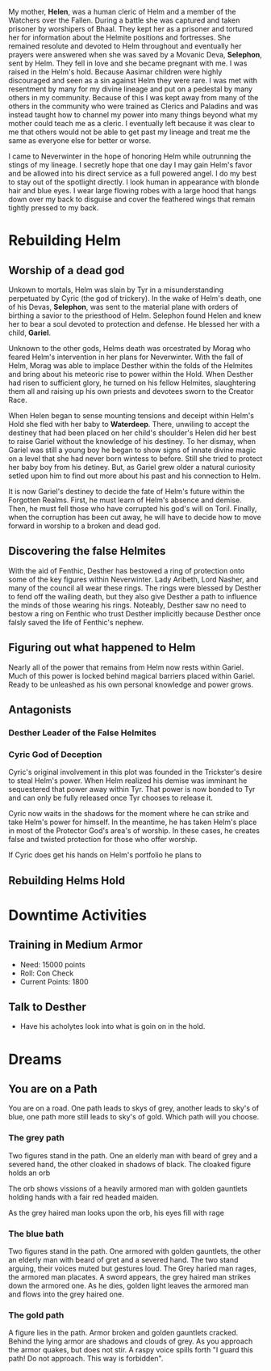 My mother, **Helen**, was a human cleric of Helm and a member of the Watchers over the Fallen. During a battle she was captured and taken prisoner by worshipers of Bhaal. They kept her as a prisoner and tortured her for information about the Helmite positions and fortresses. She remained resolute and devoted to Helm throughout and eventually her prayers were answered when she was saved by a Movanic Deva, **Selephon**, sent by Helm. They fell in love and she became pregnant with me. I was raised in the Helm's hold. Because Aasimar children were highly discouraged and seen as a sin against Helm they were rare. I was met with resentment by many for my divine lineage and put on a pedestal by many others in my community. Because of this I was kept away from many of the others in the community who were trained as Clerics and Paladins and was instead taught how to channel my power into many things beyond what my mother could teach me as a cleric. I eventually left because it was clear to me that others would not be able to get past my lineage and treat me the same as everyone else for better or worse.

I came to Neverwinter in the hope of honoring Helm while outrunning the stings of my lineage. I secretly hope that one day I may gain Helm's favor and be allowed into his direct service as a full powered angel. I do my best to stay out of the spotlight directly. I look human in appearance with blonde hair and blue eyes. I wear large flowing robes with a large hood that hangs down over my back to disguise and cover the feathered wings that remain tightly pressed to my back.

# Rebuilding Helm

## Worship of a dead god

Unkown to mortals, Helm was slain by Tyr in a misunderstanding perpetuated by Cyric (the god of trickery). In the wake of Helm's death, one of his Devas, **Selephon**, was sent to the material plane with orders of birthing a savior to the priesthood of Helm. Selephon found Helen and knew her to bear a soul devoted to protection and defense. He blessed her with a child, **Gariel**.

Unknown to the other gods, Helms death was orcestrated by Morag who feared Helm's intervention in her plans for Neverwinter. With the fall of Helm, Morag was able to implace Desther within the folds of the Helmites and bring about his meteoric rise to power within the Hold. When Desther had risen to sufficient glory, he turned on his fellow Helmites, slaughtering them all and raising up his own priests and devotees sworn to the Creator Race.

When Helen began to sense mounting tensions and deceipt within Helm's Hold she fled with her baby to **Waterdeep**. There, unwiling to accept the destiney that had been placed on her child's shoulder's Helen did her best to raise Gariel without the knowledge of his destiney. To her dismay, when Gariel was still a young boy he began to show signs of innate divine magic on a level that she had never born wintess to before. Still she tried to protect her baby boy from his detiney. But, as Gariel grew older a natural curiosity setled upon him to find out more about his past and his connection to Helm.

It is now Gariel's destiney to decide the fate of Helm's future within the Forgotten Realms. First, he must learn of Helm's absence and demise. Then, he must fell those who have corrupted his god's will on Toril. Finally, when the corruption has been cut away, he will have to decide how to move forward in worship to a broken and dead god.

## Discovering the false Helmites

With the aid of Fenthic, Desther has bestowed a ring of protection onto some of the key figures within Neverwinter. Lady Aribeth, Lord Nasher, and many of the council all wear these rings. The rings were blessed by Desther to fend off the wailing death, but they also give Desther a path to influence the minds of those wearing his rings. Noteably, Desther saw no need to bestow a ring on Fenthic who trust Desther implicitly because Desther once falsly saved the life of Fenthic's nephew.

## Figuring out what happened to Helm

Nearly all of the power that remains from Helm now rests within Gariel. Much of this power is locked behind magical barriers placed within Gariel. Ready to be unleashed as his own personal knowledge and power grows.

## Antagonists

### Desther Leader of the False Helmites

### Cyric God of Deception

Cyric's original involvement in this plot was founded in the Trickster's desire to steal Helm's power. When Helm realized his demise was imminant he sequestered that power away within Tyr. That power is now bonded to Tyr and can only be fully released once Tyr chooses to release it.

Cyric now waits in the shadows for the moment where he can strike and take Helm's power for himself. In the meantime, he has taken Helm's place in most of the Protector God's area's of worship. In these cases, he creates false and twisted protection for those who offer worship.

If Cyric does get his hands on Helm's portfolio he plans to

## Rebuilding Helms Hold

# Downtime Activities

## Training in Medium Armor

- Need: 15000 points
- Roll: Con Check
- Current Points: 1800

## Talk to Desther

- Have his acholytes look into what is goin on in the hold.

# Dreams

## You are on a Path

You are on a road. One path leads to skys of grey, another leads to sky's of blue, one path more still leads to sky's of gold. Which path will you choose.

### The grey path

Two figures stand in the path. One an elderly man with beard of grey and a severed hand, the other cloaked in shadows of black. The cloaked figure holds an orb

The orb shows vissions of a heavily armored man with golden gauntlets holding hands with a fair red headed maiden. 

As the grey haired man looks upon the orb, his eyes fill with rage

### The blue bath

Two figures stand in the path. One armored with golden gauntlets, the other an elderly man with beard of gret and a severed hand. The two stand arguing, their voices muted but gestures loud. The Grey haried man rages, the armored man placates. A sword appears, the grey haired man strikes down the armored one. As he dies, golden light leaves the armored man and flows into the grey haired one. 

### The gold path

A figure lies in the path. Armor broken and golden gauntlets cracked. Behind the lying armor are shadows and clouds of grey. As you approach the armor quakes, but does not stir. A raspy voice spills forth "I guard this path! Do not approach. This way is forbidden".
